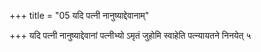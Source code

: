 +++
title = "05 यदि पत्नी नानुष्याद्देवानाम्"

+++
यदि पत्नी नानुष्याद्देवानां पत्नीभ्यो ऽमृतं जुहोमि स्वाहेति पत्न्यायतने निनयेत् ५